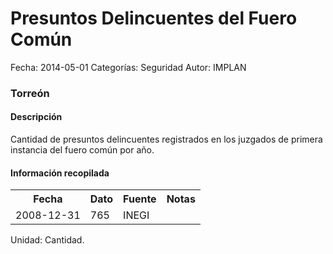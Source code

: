 Presuntos Delincuentes del Fuero Común
=====

Fecha: 2014-05-01
Categorías: Seguridad
Autor: IMPLAN

### Torreón

#### Descripción

Cantidad de presuntos delincuentes registrados en los juzgados de primera instancia del fuero común por año.

#### Información recopilada

<table class="table table-hover table-bordered">
  <tr><th>Fecha</th><th>Dato</th><th>Fuente</th><th>Notas</th></tr>
  <tr><td>2008-12-31</td><td>765</td><td>INEGI</td><td></td></tr>
</table>

Unidad: Cantidad.
